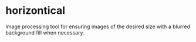 # horizontical
Image processing tool for ensuring images of the desired size with a blurred background fill when necessary.
